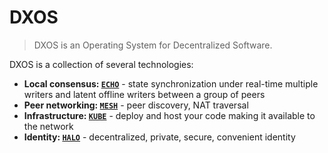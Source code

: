 # DXOS

> DXOS is an Operating System for Decentralized Software.

DXOS is a collection of several technologies:

- **Local consensus: [`ECHO`](echo/overview)** - state synchronization under real-time multiple writers and latent offline writers between a group of peers
- **Peer networking: [`MESH`](mesh/overview)** - peer discovery, NAT traversal
- **Infrastructure: [`KUBE`](kube/overview)** - deploy and host your code making it available to the network
- **Identity: [`HALO`](halo/overview)** - decentralized, private, secure, convenient identity
